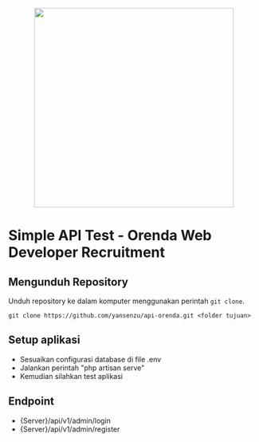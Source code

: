 <p align="center"><a href="https://laravel.com" target="_blank"><img src="https://raw.githubusercontent.com/laravel/art/master/logo-lockup/5%20SVG/2%20CMYK/1%20Full%20Color/laravel-logolockup-cmyk-red.svg" width="400"></a></p>

# Simple API Test - Orenda Web Developer Recruitment

## Mengunduh Repository

Unduh repository ke dalam komputer menggunakan perintah `git clone`. 

```
git clone https://github.com/yansenzu/api-orenda.git <folder tujuan>
```

## Setup aplikasi

- Sesuaikan configurasi database di file .env 
- Jalankan perintah "php artisan serve"
- Kemudian silahkan test aplikasi

## Endpoint

- {Server}/api/v1/admin/login
- {Server}/api/v1/admin/register
